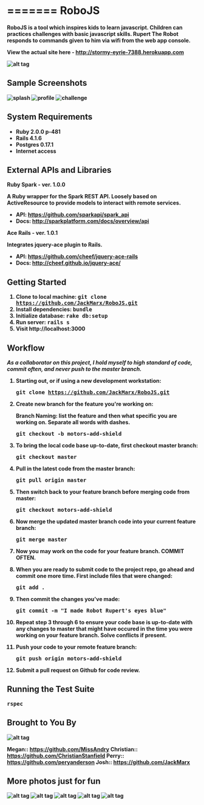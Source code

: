 =======
RoboJS
======

<b>RoboJS<b> is a tool which inspires kids to learn javascript.  Children can practices challenges with basic javascript skills. Rupert The Robot responds to commands given to him via wifi from the web app console.


View the actual site here - http://stormy-eyrie-7388.herokuapp.com

![alt tag](http://image.bayimg.com/4171e89c224584a41c557a9288f97de88de5feb4.jpg)


## Sample Screenshots

![splash](http://i.imgur.com/et6rw9z.png)
![profile](http://i.imgur.com/lK5MHXE.png)
![challenge](http://i.imgur.com/bbnbM07.png)


## System Requirements

- Ruby 2.0.0 p-481
- Rails 4.1.6
- Postgres 0.17.1
- Internet access



## External APIs and Libraries

<b>Ruby Spark</b> - ver. 1.0.0

A Ruby wrapper for the Spark REST API. Loosely based on ActiveResource to provide models to interact with remote services.

- API: https://github.com/sparkapi/spark_api
- Docs: http://sparkplatform.com/docs/overview/api



<b>Ace Rails</b> - ver. 1.0.1

Integrates jquery-ace plugin to Rails.

- API: https://github.com/cheef/jquery-ace-rails
- Docs: http://cheef.github.io/jquery-ace/




## Getting Started

1. Clone to local machine: <tt>git clone https://github.com/JackMarx/RoboJS.git</tt>
2. Install dependencies: <tt>bundle</tt>
3. Initialize database: <tt>rake db:setup</tt>
4. Run server: <tt>rails s</tt>
5. Visit http://localhost:3000


## Workflow

<em>As a collaborator on this project, I hold myself to high standard of code, commit often, and never push to the master branch.</em>

1. Starting out, or if using a new development workstation:

   <tt>git clone https://github.com/JackMarx/RoboJS.git</tt>


2. Create new branch for the feature you're working on:

   Branch Naming: list the feature and then what specific you are working on. Separate all words with dashes. 

   <tt>git checkout -b motors-add-shield</tt>

3. To bring the local code base up-to-date, first checkout master branch:

   <tt>git checkout master</tt>

4. Pull in the latest code from the master branch:

   <tt>git pull origin master</tt>

5. Then switch back to your feature branch before merging code from master:

   <tt>git checkout motors-add-shield</tt>

6. Now merge the updated master branch code into your current feature branch:

   <tt>git merge master</tt>

7. Now you may work on the code for your feature branch. COMMIT OFTEN.

8. When you are ready to submit code to the project repo, go ahead and commit one more time. First include files that were changed:

   <tt>git add .</tt>

9. Then commit the changes you've made:

   <tt>git commit -m "I made Robot Rupert's eyes blue"</tt>

10. Repeat step <b>3 through 6</b> to ensure your code base is up-to-date with any changes to master that might have occured in the time you were working on your feature branch. Solve conflicts if present.

11. Push your code to your remote feature branch:

    <tt>git push origin motors-add-shield</tt>

12. Submit a pull request on Github for code review.


## Running the Test Suite

<tt>rspec</tt>

## Brought to You By
![alt tag](http://image.bayimg.com/62e6a5ac1b5b4318ab6ad596d86a5a2e05b8ad60.jpg)

Megan:: https://github.com/MissAndry
Christian:: https://github.com/ChristianStanfield
Perry:: https://github.com/peryanderson
Josh:: https://github.com/JackMarx

## More photos just for fun
![alt tag](http://image.bayimg.com/4c50560dfa7f1e021c5662373f65cc149416e678.jpg)
![alt tag](http://image.bayimg.com/cc8942f4170a90fb9f775b0e2f22b7a8db5bc00d.jpg)
![alt tag](http://image.bayimg.com/c1643ba629dd2c3754ff1a3c37158b78cff2a2d1.jpg)
![alt tag](http://image.bayimg.com/1b2817dddaeca1146c174b5549e861335d422b36.jpg)
![alt tag](http://image.bayimg.com/6def04cee75def3aac3207d311eb788383e5ae1d.jpg)
